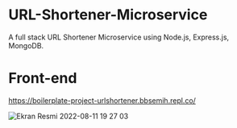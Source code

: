 # URL-Shortener-Microservice
A full stack URL Shortener Microservice using Node.js, Express.js, MongoDB.

# Front-end
https://boilerplate-project-urlshortener.bbsemih.repl.co/

![Ekran Resmi 2022-08-11 19 27 03](https://user-images.githubusercontent.com/90466553/184182776-5db80dc4-1886-463b-a186-2f66c0c25c4b.png)



